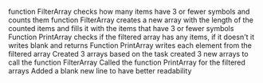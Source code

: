 function FilterArray checks how many items have 3 or fewer symbols and counts them
function FilterArray creates a new array with the length of the counted items and fills it with the items that have 3 or fewer symbols
Function PrintArray checks if the filtered array has any items, if it doesn't it writes blank and returns
Function PrintArray writes each element from the filtered array
Created 3 arrays based on the task
created 3 new arrays to call the function FilterArray
Called the function PrintArray for the filtered arrays
Added a blank new line to have better readability
